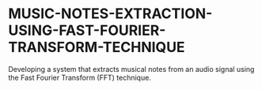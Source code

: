 # MUSIC-NOTES-EXTRACTION-USING-FAST-FOURIER-TRANSFORM-TECHNIQUE
Developing a system that extracts musical notes from an audio signal using the Fast Fourier Transform (FFT) technique. 
